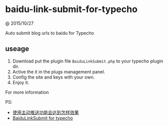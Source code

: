 # baidu-link-submit-for-typecho
@ 2015/10/27

Auto submit blog urls to baidu for Typecho


## useage

1. Download put the plugin file `BaiduLinkSubmit.php` to your typecho plugin dir.
2. Active the it in the plugs management panel.
3. Config the site and keys with your own.
4. Enjoy it.


For more information 


PS:

 - [使用主动推送功能会达到怎样效果](http://dwz.cn/265Rcs)
 - [BaiduLinkSubmit for typecho](https://mrasong.com/a/baidu-link-submit-for-typecho)
